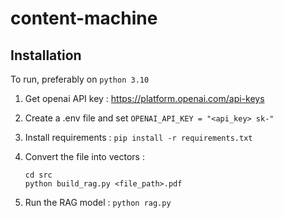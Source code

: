 # content-machine

## Installation

To run, preferably on ```python 3.10```

1. Get openai API key : https://platform.openai.com/api-keys

2. Create a .env file and set ```OPENAI_API_KEY = "<api_key> sk-"```

3. Install requirements : ```pip install -r requirements.txt```

4. Convert the file into vectors :
    ```
    cd src 
    python build_rag.py <file_path>.pdf
    ```

5. Run the RAG model : ```python rag.py```